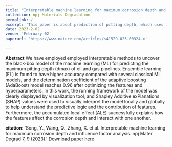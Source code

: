 ```yaml
---
title: "Interpretable machine learning for maximum corrosion depth and influence factor analysis"
collection: npj Materials Degradation
permalink: /
excerpt: 'This paper is about prediction of pitting depth, which uses interpretable machine learning methods to explore the running of the model and the laws of effect of features.'
date: 2023-2-02
venue: 'February 02'
paperurl: 'https://www.nature.com/articles/s41529-023-00324-x'

---
```


**Abstract**
  We have employed employed interpretable methods to uncover the black-box model of the machine learning (ML) for predicting the
maximum pitting depth (dmax) of oil and gas pipelines. Ensemble learning (EL) is found to have higher accuracy compared with
several classical ML models, and the determination coefficient of the adaptive boosting (AdaBoost) model reaches 0.96 after
optimizing the features and hyperparameters. In this work, the running framework of the model was clearly displayed by
visualization tool, and Shapley Additive exPlanations (SHAP) values were used to visually interpret the model locally and globally to
help understand the predictive logic and the contribution of features. Furthermore, the accumulated local effect (ALE) successfully
explains how the features affect the corrosion depth and interact with one another.

**citation**: 'Song, Y., Wang, Q., Zhang, X. et al. Interpretable machine learning for maximum corrosion depth and influence factor analysis. npj Mater Degrad 7, 9 (2023).'
[Download paper here](https://doi.org/10.1038/s41529-023-00324-x)

